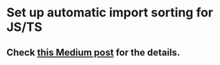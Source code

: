 # Set up automatic import sorting for JS/TS
## Check [this Medium post](https://medium.com/p/ab397eb0e67a) for the details.
